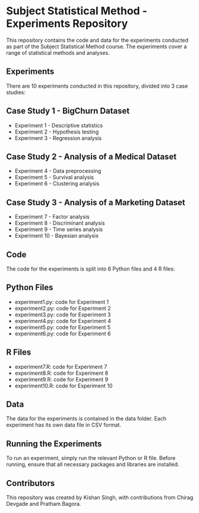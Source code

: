 # Subject Statistical Method - Experiments Repository
This repository contains the code and data for the experiments conducted as part of the Subject Statistical Method course. The experiments cover a range of statistical methods and analyses.

## Experiments
There are 10 experiments conducted in this repository, divided into 3 case studies:

## Case Study 1 - BigChurn Dataset
- Experiment 1 - Descriptive statistics
- Experiment 2 - Hypothesis testing
- Experiment 3 - Regression analysis
## Case Study 2 - Analysis of a Medical Dataset
- Experiment 4 - Data preprocessing
- Experiment 5 - Survival analysis
- Experiment 6 - Clustering analysis
## Case Study 3 - Analysis of a Marketing Dataset
- Experiment 7 - Factor analysis
- Experiment 8 - Discriminant analysis
- Experiment 9 - Time series analysis
- Experiment 10 - Bayesian analysis
## Code
The code for the experiments is split into 6 Python files and 4 R files:

## Python Files
- experiment1.py: code for Experiment 1
- experiment2.py: code for Experiment 2
- experiment3.py: code for Experiment 3
- experiment4.py: code for Experiment 4
- experiment5.py: code for Experiment 5
- experiment6.py: code for Experiment 6
## R Files
- experiment7.R: code for Experiment 7
- experiment8.R: code for Experiment 8
- experiment9.R: code for Experiment 9
- experiment10.R: code for Experiment 10
## Data
The data for the experiments is contained in the data folder. Each experiment has its own data file in CSV format.

## Running the Experiments
To run an experiment, simply run the relevant Python or R file. Before running, ensure that all necessary packages and libraries are installed.

## Contributors
This repository was created by Kishan Singh, with contributions from Chirag Devgade and Pratham Bagora.

